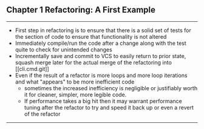 
## Chapter 1 Refactoring: A First Example

---

- First step in refactoring is to ensure that there is a solid set of tests for the section of code to ensure that functionality is not altered
- Immediately compile/run the code after a change along with the test quite to check for unintended changes
- Incrementally save and commit to VCS to easily return to prior state, squash merge later for the actual merge of the refactoring into [[cli.cmd.git]]
- Even if the result of a refactor is more loops and more loop iterations and what "appears" to be more inefficient code
  - sometimes the increased inefficiency is negligible or justifiably worth it for cleaner, simpler, more legible code.
  - If performance takes a big hit then it may warrant performance tuning after the refactor to try and speed it back up or even a revert of the refactor

---
